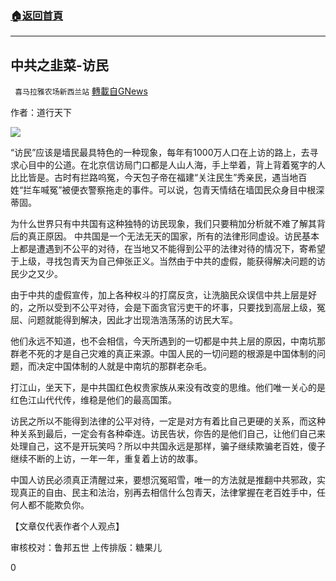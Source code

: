 ###  [:house:返回首頁](https://github.com/ourhimalayas/txt)
---

## 中共之韭菜-访民
` 喜马拉雅农场新西兰站` [轉載自GNews](https://gnews.org/zh-hans/1050197/)

作者：道行天下

![]()![](https://gnews.org/wp-content/uploads/2021/04/040501.jpg)

“访民”应该是墙民最具特色的一种现象，每年有1000万人口在上访的路上，去寻求心目中的公道。在北京信访局门口都是人山人海，手上举着，背上背着冤字的人比比皆是。古时有拦路呜冤，今天包子帝在福建“关注民生”秀亲民，遇当地百姓“拦车喊冤”被便衣警察拖走的事件。可以说，包青天情结在墙囯民众身目中根深蒂固。

为什么世界只有中共国有这种独特的访民现象，我们只要稍加分析就不难了解其背后的真正原因。 中共国是一个无法无天的国家，所有的法律形同虚设。访民基本上都是遭遇到不公平的对待，在当地又不能得到公平的法律对待的情况下，寄希望于上级，寻找包青天为自己伸张正义。当然由于中共的虚假，能获得解决问题的访民少之又少。

由于中共的虚假宣传，加上各种权斗的打腐反贪，让洗脑民众误信中共上层是好的，之所以受到不公平对待，会是下面贪官污吏干的坏事，只要找到高层上级，冤屈、问题就能得到解决，因此才岀现浩浩荡荡的访民大军。

他们永远不知道，也不会相信，今天所遇到的一切都是中共上层的原因，中南坑那群老不死的才是自己灾难的真正来源。中国人民的一切问题的根源是中国体制的问题，而决定中国体制的人就是中南坑的那群老杂毛。

打江山，坐天下，是中共国红色权贵家族从来没有改变的思维。他们唯一关心的是红色江山代代传，维稳是他们的最高国策。

访民之所以不能得到法律的公平对待，一定是对方有着比自己更硬的关系，而这种种关系到最后，一定会有各种牵连。访民告状，你告的是他们自己，让他们自己来处理自己，这不是开玩笑吗？所以中共国永远是那样，骗子继续欺骗老百姓，傻子继续不断的上访，一年一年，重复着上访的故事。

中国人访民必须真正清醒过来，要想沉冤昭雪，唯一的方法就是推翻中共邪政，实现真正的自由、民主和法治，别再去相信什么包青天，法律掌握在老百姓手中，任何人都不能欺负你。

【文章仅代表作者个人观点】

审核校对：鲁邦五世
上传排版：糖果儿

0

